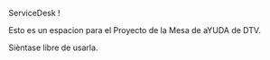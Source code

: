 ServiceDesk !

Esto es un espacion para el Proyecto de la Mesa de aYUDA de DTV.

Sièntase libre de usarla.
 
